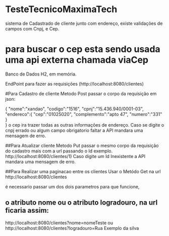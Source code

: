 # TesteTecnicoMaximaTech

sistema de Cadastrado de cliente junto com endereço, existe validações de campos com Cnpj, e Cep.

# para buscar o cep esta sendo usada uma api externa chamada viaCep


Banco de Dados H2, em memória.

EndPoint para fazer as requisições (http://localhost:8080/clientes)

#Para Cadastro de cliente Metodo Post passar o corpo da requisição em json:

{
 "nome":"xandao",
  "codigo":"1516",
  "cpnj":"15.436.940/0001-03",
    "endereco":{
    "cep":"01025020",
    "complemento":"apto 47",
    "numero":"331"
    }     
}
o cep ira trazer todas as outras informações de endereço.
Caso se digite o cnpj errado ou algum campo obrigatorio faltar a API mandara uma mensagem de erro.

##Para Atualizar cliente Metodo Put passar o mesmo corpo da requisição do cadastro mais com a url passando o Id exemplo. 
http://localhost:8080/clientes/1)
Caso digite um Id Inexistente a API mandara uma mensagem de erro.

##Para Realizar uma paginacao entre os clientes Usar o Metódo Get na url
http://localhost:8080/clientes

é necessario passar um dos dois parametros para que funcione,
## o atributo nome ou o atributo logradouro, na url ficaria assim: 

http://localhost:8080/clientes?nome=nomeTeste
ou
http://localhost:8080/clientes?logradouro=Rua Exemplo da silva









